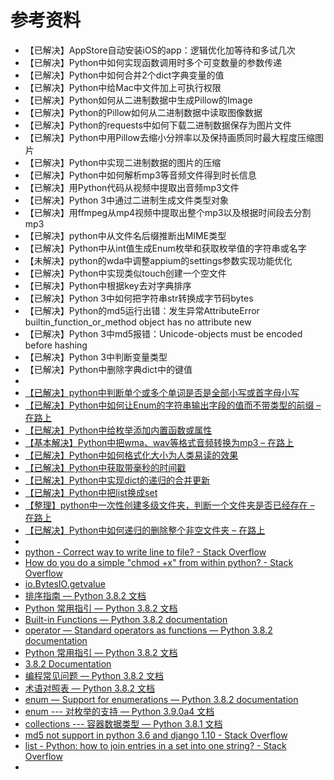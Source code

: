 # 参考资料

* 【已解决】AppStore自动安装iOS的app：逻辑优化加等待和多试几次
* 【已解决】Python中如何实现函数调用时多个可变数量的参数传递
* 【已解决】Python中如何合并2个dict字典变量的值
* 【已解决】Python中给Mac中文件加上可执行权限
* 【已解决】Python如何从二进制数据中生成Pillow的Image
* 【已解决】Python的Pillow如何从二进制数据中读取图像数据
* 【已解决】Python的requests中如何下载二进制数据保存为图片文件
* 【已解决】Python中用Pillow去缩小分辨率以及保持画质同时最大程度压缩图片
* 【已解决】Python中实现二进制数据的图片的压缩
* 【已解决】Python中如何解析mp3等音频文件得到时长信息
* 【已解决】用Python代码从视频中提取出音频mp3文件
* 【已解决】Python 3中通过二进制生成文件类型对象
* 【已解决】用ffmpeg从mp4视频中提取出整个mp3以及根据时间段去分割mp3
* 【已解决】python中从文件名后缀推断出MIME类型
* 【已解决】Python中从int值生成Enum枚举和获取枚举值的字符串或名字
* 【未解决】python的wda中调整appium的settings参数实现功能优化
* 【已解决】Python中实现类似touch创建一个空文件
* 【已解决】Python中根据key去对字典排序
* 【已解决】Python 3中如何把字符串str转换成字节码bytes
* 【已解决】Python的md5运行出错：发生异常AttributeError builtin_function_or_method object has no attribute new
* 【已解决】Python 3中md5报错：Unicode-objects must be encoded before hashing
* 【已解决】Python 3中判断变量类型
* 【已解决】Python中删除字典dict中的键值
* 
* [【已解决】python中判断单个或多个单词是否是全部小写或首字母小写](http://www.crifan.com/python_check_single_or_multiple_word_all_low_case_or_first_low_case)
* [【已解决】Python中如何让Enum的字符串输出字段的值而不带类型的前缀 – 在路上](https://www.crifan.com/python_output_enum_value_without_type_prefix/)
* [【已解决】Python中给枚举添加内置函数或属性](http://www.crifan.com/python_add_buildin_function_or_property_for_enum)
* [【基本解决】Python中把wma、wav等格式音频转换为mp3 – 在路上](https://www.crifan.com/python_convert_wma_wav_audio_to_mp3_format/)
* [【已解决】Python中如何格式化大小为人类易读的效果](https://www.crifan.com/python_format_file_size_to_human_readable_effect/)
* [【已解决】Python中获取带毫秒的时间戳](http://www.crifan.com/python_get_timestamp_with_milliseconds)
* [【已解决】Python中实现dict的递归的合并更新](http://www.crifan.com/python_dict_merge_recursively)
* [【已解决】Python中把list换成set](http://www.crifan.com/python_change_list_to_set)
* [【整理】python中一次性创建多级文件夹，判断一个文件夹是否已经存在 – 在路上](https://www.crifan.com/python_check_folder_exist_create_multiple_level_folder_once/)
* [【已解决】Python中如何递归的删除整个非空文件夹 – 在路上](https://www.crifan.com/python_recursively_delete_non_empty_folder/)
* 
* [python - Correct way to write line to file? - Stack Overflow](https://stackoverflow.com/questions/6159900/correct-way-to-write-line-to-file)
* [How do you do a simple "chmod +x" from within python? - Stack Overflow](https://stackoverflow.com/questions/12791997/how-do-you-do-a-simple-chmod-x-from-within-python)
* [io.BytesIO.getvalue](https://docs.python.org/3/library/io.html#io.BytesIO.getvalue)
* [排序指南 — Python 3.8.2 文档](https://docs.python.org/zh-cn/3/howto/sorting.html)
* [Python 常用指引 — Python 3.8.2 文档](https://docs.python.org/zh-cn/3/howto/index.html)
* [Built-in Functions — Python 3.8.2 documentation](https://docs.python.org/3/library/functions.html#sorted)
* [operator — Standard operators as functions — Python 3.8.2 documentation](https://docs.python.org/3/library/operator.html)
* [Python 常用指引 — Python 3.8.2 文档](https://docs.python.org/zh-cn/3/howto/index.html)
* [3.8.2 Documentation](https://docs.python.org/zh-cn/3/index.html)
* [编程常见问题 — Python 3.8.2 文档](https://docs.python.org/zh-cn/3/faq/programming.html#what-is-a-class)
* [术语对照表 — Python 3.8.2 文档](https://docs.python.org/zh-cn/3/glossary.html)
* [enum — Support for enumerations — Python 3.8.2 documentation](https://docs.python.org/3/library/enum.html)
* [enum --- 对枚举的支持 — Python 3.9.0a4 文档](https://docs.python.org/zh-cn/3.9/library/enum.html)
* [collections --- 容器数据类型 — Python 3.8.1 文档](https://docs.python.org/zh-cn/3/library/collections.html#collections.UserDict)
* [md5 not support in python 3.6 and django 1.10 - Stack Overflow](https://stackoverflow.com/questions/42829945/md5-not-support-in-python-3-6-and-django-1-10/57984443#57984443)
* [list - Python: how to join entries in a set into one string? - Stack Overflow](https://stackoverflow.com/questions/7323782/python-how-to-join-entries-in-a-set-into-one-string)
* 